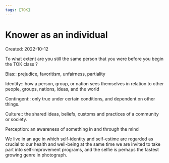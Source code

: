 ```yaml
---
tags: [TOK] 
---
```

# Knower as an individual
Created: 2022-10-12

To what extent are you still the same person that you were before you begin the TOK class ?

Bias:: prejudice, favoritism, unfairness, partiality
<!--SR:!2024-11-09,412,230-->

Identity:: how a person, group, or nation sees themselves in relation to other people, groups, nations, ideas, and the world
<!--SR:!2023-10-23,196,230-->

Contingent:: only true under certain conditions, and dependent on other things.
<!--SR:!2023-11-24,179,244-->

<!--SR:!2023-02-11,18,170-->

Culture:: the shared ideas, beliefs, customs and practices of a community or society.
<!--SR:!2024-04-20,293,230-->

Perception: an awareness of something in and through the mind

We live in an age in which self-identity and self-estime are regarded as crucial to our health and well-being at the same time we are invited to take part into self-improvement programs, and the selfie is perhaps the fastest growing genre in photograph.



